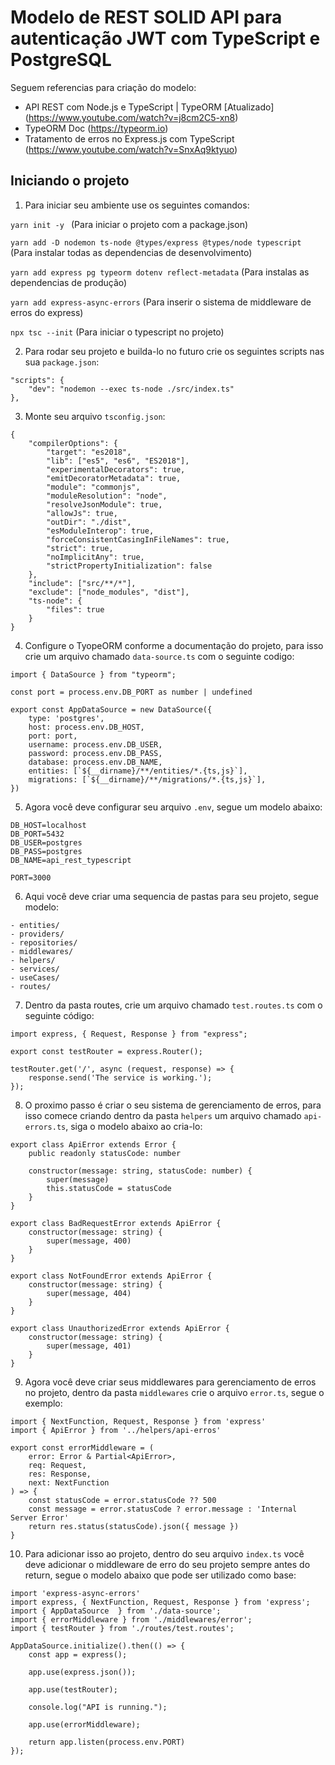 # Modelo de REST SOLID API para autenticação JWT com TypeScript e PostgreSQL 
Seguem referencias para criação do modelo:
- API REST com Node.js e TypeScript | TypeORM [Atualizado] (https://www.youtube.com/watch?v=j8cm2C5-xn8)
- TypeORM Doc (https://typeorm.io)
- Tratamento de erros no Express.js com TypeScript (https://www.youtube.com/watch?v=SnxAq9ktyuo)

## Iniciando o projeto

1. Para iniciar seu ambiente use os seguintes comandos:

``yarn init -y `` (Para iniciar o projeto com a package.json)

``yarn add -D nodemon ts-node @types/express @types/node typescript``  (Para instalar todas as dependencias de desenvolvimento)

``yarn add express pg typeorm dotenv reflect-metadata`` (Para instalas as dependencias de produção)

``yarn add express-async-errors`` (Para inserir o sistema de middleware de erros do express)

``npx tsc --init`` (Para iniciar o typescript no projeto)

2. Para rodar seu projeto e builda-lo no futuro crie os seguintes scripts nas sua ``package.json``:
```
"scripts": {
    "dev": "nodemon --exec ts-node ./src/index.ts"
},
```

3. Monte seu arquivo ``tsconfig.json``:
```
{
	"compilerOptions": {
		"target": "es2018",
		"lib": ["es5", "es6", "ES2018"],
		"experimentalDecorators": true,
		"emitDecoratorMetadata": true,
		"module": "commonjs",
		"moduleResolution": "node",
		"resolveJsonModule": true,
		"allowJs": true,
		"outDir": "./dist",
		"esModuleInterop": true,
		"forceConsistentCasingInFileNames": true,
		"strict": true,
		"noImplicitAny": true,
		"strictPropertyInitialization": false
	},
	"include": ["src/**/*"],
	"exclude": ["node_modules", "dist"],
	"ts-node": {
		"files": true
	}
}
```

4. Configure o TyopeORM conforme a documentação do projeto, para isso crie um arquivo chamado ``data-source.ts`` com o seguinte codigo:
```
import { DataSource } from "typeorm";

const port = process.env.DB_PORT as number | undefined

export const AppDataSource = new DataSource({
	type: 'postgres',
	host: process.env.DB_HOST,
	port: port,
	username: process.env.DB_USER,
	password: process.env.DB_PASS,
	database: process.env.DB_NAME,
	entities: [`${__dirname}/**/entities/*.{ts,js}`],
	migrations: [`${__dirname}/**/migrations/*.{ts,js}`],
})
```

5. Agora você deve configurar seu arquivo ``.env``, segue um modelo abaixo:
```
DB_HOST=localhost
DB_PORT=5432
DB_USER=postgres
DB_PASS=postgres
DB_NAME=api_rest_typescript

PORT=3000

```

6. Aqui você deve criar uma sequencia de pastas para seu projeto, segue modelo:
```
- entities/
- providers/
- repositories/
- middlewares/
- helpers/
- services/
- useCases/
- routes/

```

7. Dentro da pasta routes, crie um arquivo chamado ``test.routes.ts`` com o seguinte código:
```
import express, { Request, Response } from "express";

export const testRouter = express.Router();

testRouter.get('/', async (request, response) => {
    response.send('The service is working.');
});

```

8. O proximo passo é criar o seu sistema de gerenciamento de erros, para isso comece criando dentro da pasta ``helpers`` um arquivo chamado ``api-errors.ts``, siga o modelo abaixo ao cria-lo:
```
export class ApiError extends Error {
	public readonly statusCode: number

	constructor(message: string, statusCode: number) {
		super(message)
		this.statusCode = statusCode
	}
}

export class BadRequestError extends ApiError {
	constructor(message: string) {
		super(message, 400)
	}
}

export class NotFoundError extends ApiError {
	constructor(message: string) {
		super(message, 404)
	}
}

export class UnauthorizedError extends ApiError {
	constructor(message: string) {
		super(message, 401)
	}
}
```

9. Agora você deve criar seus middlewares para gerenciamento de erros no projeto, dentro da pasta ``middlewares`` crie o arquivo ``error.ts``, segue o exemplo:
```
import { NextFunction, Request, Response } from 'express'
import { ApiError } from '../helpers/api-erros'

export const errorMiddleware = (
	error: Error & Partial<ApiError>,
	req: Request,
	res: Response,
	next: NextFunction
) => {
	const statusCode = error.statusCode ?? 500
	const message = error.statusCode ? error.message : 'Internal Server Error'
	return res.status(statusCode).json({ message })
}

```

10. Para adicionar isso ao projeto, dentro do seu arquivo ``index.ts`` você deve adicionar o middleware de erro do seu projeto sempre antes do return, segue o modelo abaixo que pode ser utilizado como base:
```
import 'express-async-errors'
import express, { NextFunction, Request, Response } from 'express';
import { AppDataSource  } from './data-source';
import { errorMiddleware } from './middlewares/error';
import { testRouter } from './routes/test.routes';

AppDataSource.initialize().then(() => {
    const app = express();

    app.use(express.json());

	app.use(testRouter);

    console.log("API is running.");

    app.use(errorMiddleware);
    
	return app.listen(process.env.PORT)
});  

```

